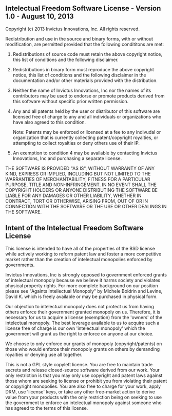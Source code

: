 Intelectual Freedom Software License - Version 1.0 - August 10, 2013
--------------------------------------------------------------------

Copyright (c) 2013 Invictus Innovations, Inc.
All rights reserved.

Redistribution and use in the source and binary forms, with or without 
modification, are permitted provided that the following condititons are
met:

   1. Redistributions of source code must retain the above copyright
         notice, this list of conditions and the following disclaimer.
   2. Redistributions in binary form must reproduce the above copyright
         notice, this list of conditions and the following disclaimer in the
         documentation and/or other materials provided with the distribution.
   3. Neither the name of Invictus Innovations, Inc nor the names of its contributors may 
         be used to endorse or promote products derived from this software without 
         specific prior written permission.
   4. Any and all patents held by the user or distributor of this software are
         licensed free of charge to any and all individuals or organizations 
         who have also agreed to this condition.

         Note: Patents may be enforced or licensed at a fee to any indivudal or
         organization that is currently collecting patent/copyright royalties, 
         or attempting to collect royalties or deny others use of their IP.

   5. An exemption to condition 4 may be available by contacting Invictus Innovations, Inc
         and purchasing a separate license. 

THE SOFTWARE IS PROVIDED "AS IS", WITHOUT WARRANTY OF ANY KIND, EXPRESS OR
IMPLIED, INCLUDING BUT NOT LIMITED TO THE WARRANTIES OF MERCHANTABILITY,
FITNESS FOR A PARTICULAR PURPOSE, TITLE AND NON-INFRINGEMENT. IN NO EVENT
SHALL THE COPYRIGHT HOLDERS OR ANYONE DISTRIBUTING THE SOFTWARE BE LIABLE
FOR ANY DAMAGES OR OTHER LIABILITY, WHETHER IN CONTRACT, TORT OR OTHERWISE,
ARISING FROM, OUT OF OR IN CONNECTION WITH THE SOFTWARE OR THE USE OR OTHER
DEALINGS IN THE SOFTWARE.



Intent of the Intelectual Freedom Software License
----------------------------------------------------------------- 
This license is intended to have all of the properties of the BSD
license while actively working to reform patent law and foster a
more competitive market rather than the creation of intelectual
monopolies enforced by governments.   

Invictus Innovations, Inc is strongly opposed to government enforced
grants of intelectual monopoly because we believe it harms society and
violates physical property rights.  For more complete background on our
position please see "Againts Intellectual Monopoly" by Michele Boldrin and
Levine, David K. which is freely available or may be purchased in physical
form.

Our objection to intelectual monopoly does not protect us from having
others enforce their government granted monopoly on us.  Therefore, it
is necessary for us to acquire a license (exemption) from the 'owners' of
the intelectual monopoly.  The best leverage available to us to acquire such
a license free of charge is our own 'intelectual monopoly' which the 
government will grant us the right to enforce on anyone at our choice.  

We choose to only enforce our grants of monopoly (copyright/patents) on those
who would enforce their monopoly grants on others by demanding royalties or
denying use all together. 

This is not a GPL style copyleft license.  You are free to maintain
trade secrets and release closed-source software derived from our work. Your
only restriction is that you may only use copyright and patent laws against
those whom are seeking to license or prohibit you from violating their
patent or copyright monopolies.  You are also free to charge for your work, 
apply DRM, use 'license' keys, or take any other free-market action to derive
value from your products with the only restriction being on seeking to use the 
government to enforce an intelectual monopoly against someone who has agreed
to the terms of this license. 

